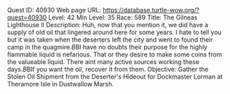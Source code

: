 Quest ID: 40930
Web page URL: https://database.turtle-wow.org/?quest=40930
Level: 42
Min Level: 35
Race: 589
Title: The Gilneas Lighthouse II
Description: Huh, now that you mention it, we did have a supply of old oil that lingered around here for some years. I hate to tell you but it was taken when the deserters left the city and went to found their camp in the quagmire.$B$BI have no doubts their purpose for the highly flammable liquid is nefarious. That or they desire to make some coins from the valueable liquid. There aint many active sources working these days.$B$BIf you want the oil, recover it from them.
Objective: Gather the Stolen Oil Shipment from the Deserter's Hideout for Dockmaster Lorman at Theramore Isle in Dustwallow Marsh.
